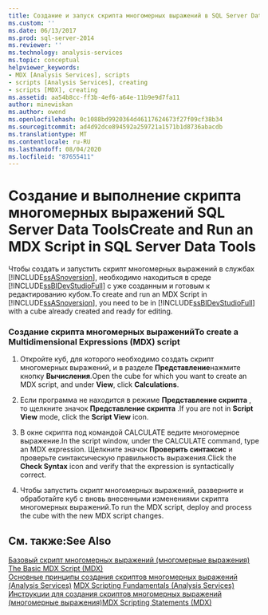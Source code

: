 ```yaml
---
title: Создание и запуск скрипта многомерных выражений в SQL Server Data Tools | Документация Майкрософт
ms.custom: ''
ms.date: 06/13/2017
ms.prod: sql-server-2014
ms.reviewer: ''
ms.technology: analysis-services
ms.topic: conceptual
helpviewer_keywords:
- MDX [Analysis Services], scripts
- scripts [Analysis Services], creating
- scripts [MDX], creating
ms.assetid: aa54b8cc-ff3b-4ef6-a64e-11b9e9d7fa11
author: minewiskan
ms.author: owend
ms.openlocfilehash: 0c1088bd9920364d46117624673f27f09cf38b34
ms.sourcegitcommit: ad4d92dce894592a259721a1571b1d8736abacdb
ms.translationtype: MT
ms.contentlocale: ru-RU
ms.lasthandoff: 08/04/2020
ms.locfileid: "87655411"
---
```

# <a name="create-and-run-an-mdx-script-in-sql-server-data-tools"></a><span data-ttu-id="833df-102">Создание и выполнение скрипта многомерных выражений SQL Server Data Tools</span><span class="sxs-lookup"><span data-stu-id="833df-102">Create and Run an MDX Script in SQL Server Data Tools</span></span>
  <span data-ttu-id="833df-103">Чтобы создать и запустить скрипт многомерных выражений в службах  [!INCLUDE[ssASnoversion](../../includes/ssasnoversion-md.md)], необходимо находиться в среде [!INCLUDE[ssBIDevStudioFull](../../includes/ssbidevstudiofull-md.md)] с уже созданным и готовым к редактированию кубом.</span><span class="sxs-lookup"><span data-stu-id="833df-103">To create and run an MDX Script in  [!INCLUDE[ssASnoversion](../../includes/ssasnoversion-md.md)], you need to be in [!INCLUDE[ssBIDevStudioFull](../../includes/ssbidevstudiofull-md.md)] with a cube already created and ready for editing.</span></span>  
  
### <a name="to-create-a-multidimensional-expressions-mdx-script"></a><span data-ttu-id="833df-104">Создание скрипта многомерных выражений</span><span class="sxs-lookup"><span data-stu-id="833df-104">To create a Multidimensional Expressions (MDX) script</span></span>  
  
1.  <span data-ttu-id="833df-105">Откройте куб, для которого необходимо создать скрипт многомерных выражений, и в разделе **Представление**нажмите кнопку **Вычисления**.</span><span class="sxs-lookup"><span data-stu-id="833df-105">Open the cube for which you want to create an MDX script, and under **View**, click **Calculations**.</span></span>  
  
2.  <span data-ttu-id="833df-106">Если программа не находится в режиме **Представление скрипта** , то щелкните значок **Представление скрипта** .</span><span class="sxs-lookup"><span data-stu-id="833df-106">If you are not in **Script View** mode, click the **Script View** icon.</span></span>  
  
3.  <span data-ttu-id="833df-107">В окне скрипта под командой CALCULATE ведите многомерное выражение.</span><span class="sxs-lookup"><span data-stu-id="833df-107">In the script window, under the CALCULATE command, type an MDX expression.</span></span> <span data-ttu-id="833df-108">Щелкните значок **Проверить синтаксис** и проверьте синтаксическую правильность выражения.</span><span class="sxs-lookup"><span data-stu-id="833df-108">Click the **Check Syntax** icon and verify that the expression is syntactically correct.</span></span>  
  
4.  <span data-ttu-id="833df-109">Чтобы запустить скрипт многомерных выражений, разверните и обработайте куб с вновь внесенными изменениями скрипта многомерных выражений.</span><span class="sxs-lookup"><span data-stu-id="833df-109">To run the MDX script, deploy and process the cube with the new MDX script changes.</span></span>  
  
## <a name="see-also"></a><span data-ttu-id="833df-110">См. также:</span><span class="sxs-lookup"><span data-stu-id="833df-110">See Also</span></span>  
 <span data-ttu-id="833df-111">[Базовый скрипт многомерных выражений &#40;многомерные выражения&#41;](mdx/the-basic-mdx-script-mdx.md) </span><span class="sxs-lookup"><span data-stu-id="833df-111">[The Basic MDX Script &#40;MDX&#41;](mdx/the-basic-mdx-script-mdx.md) </span></span>  
 <span data-ttu-id="833df-112">[Основные принципы создания скриптов многомерных выражений &#40;Analysis Services&#41;](mdx/mdx-scripting-fundamentals-analysis-services.md) </span><span class="sxs-lookup"><span data-stu-id="833df-112">[MDX Scripting Fundamentals &#40;Analysis Services&#41;](mdx/mdx-scripting-fundamentals-analysis-services.md) </span></span>  
 [<span data-ttu-id="833df-113">Инструкции для создания скриптов многомерных выражений (многомерные выражения)</span><span class="sxs-lookup"><span data-stu-id="833df-113">MDX Scripting Statements &#40;MDX&#41;</span></span>](/sql/mdx/mdx-scripting-statements-mdx)  
  
  
